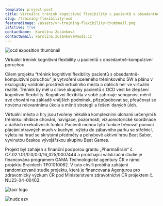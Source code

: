 ```yaml
---
template: project-post
title: Virtuální trénink kognitivní flexibility u pacientů s obsedantně-kompulzivní poruchou
slug: /training-flexibility-ocd
featuredImage: /assets/vr-training-flexibility-thumbnail.png
isActive: true
contactName:  Karolína Zuzánková
contactEmail: karolina.zuzankova@nudz.cz
---
```


![ocd exposition thumbnail](/vr-training-flexibility-thumbnail.png)

Virtuální trénink kognitivní flexibility u pacientů s obsedantně-kompulzivní poruchou.
 
Cílem projektu “trénink kognitivní flexibility pacientů s obsedantně-kompulzivní poruchou” je vytvoření uceleného tréninkového SW a plánu v ekologicky validním prostředí virtuálního města a dalších her ve virtuální realitě. Trénink by měl u cílové skupiny pacientů s OCD vést ke zlepšení kognitivní flexibility. Kognitivní flexibilta v sobě zahrnuje schopnost měnít své chování na základě vnějších podmínek, přizpůsobovat se, přeučovat se novému relevantnímu úkolu a měnit strategii a řešení daných úloh. 

Virtuální město a hry jsou tvořeny několika komplexními úlohami určenými k tréninku inhibice chování, navigace, pozornosti, vizuomotorické koordinace a dalších exekutivních funkcí. Pacienti mohou tyto funkce trénovat pomocí plácání otravných much v kuchyni, výletu do zábavního parku se střelnicí, výletu na hrad se skrytými předměty a pohybově aktivní hrou Beat Saber, vyvinutou českou vývojářskou skupinu Beat Games. 

Projekt byl zahájen s finanční podporou grantu „PharmaBrain“ č. CZ.02.1.01/0.0/0.0/16_025/0007444 a probíhající validizační studie je financována programem GAMA Technologické agentury ČR v rámci projektu Braintech TP01010062. V tuto chvíli probíhá zahájení randomizované studie projektu, která je financovaná Agenturou pro zdravotnický výzkum ČR pod Ministerstvem zdravotníctví ČR projektem č. NU23-04-00402.

![tacr logo](/logo-tacr.png)

![nudz azv](/logo-azv.png)


